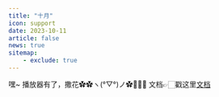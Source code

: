 ```yaml
---
title: "十月"
icon: support
date: 2023-10-11
article: false
news: true
sitemap:
    - exclude: true
---
```

嘿~<Badge text="vuepress-plugin-meting2" type="tip" />
播放器有了，撒花✿✿ヽ(°▽°)ノ✿:tada::tada::tada:
文档👉🏻戳这里[文档](https://github.com/OrageKK/vuepress-plugin-meting2)
<Meting auto="https://y.qq.com/n/ryqq/songDetail/003UTVCN0QvffG" api="https://api.injahow.cn/meting/?server=:server&type=:type&id=:id&auth=:auth&r=:r"/>

<!-- more --> 